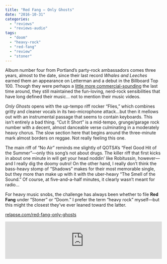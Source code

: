 ```yaml
---
title: "Red Fang – Only Ghosts"
date: "2016-10-31"
categories: 
  - "reviews"
  - "reviews-audio"
tags: 
  - "doom"
  - "heavy-rock"
  - "red-fang"
  - "review"
  - "stoner"
---
```


Album number four from Portland’s party-rock ambassadors comes three years, almost to the date, since their last record _Whales and Leeches_ earned them an appearance on Letterman and a debut in the Billboard Top 100. Though they were perhaps a [little more commercial-sounding](https://hellbound.ca/2013/12/red-fang-whales-and-leeches/) the last time around, they still maintained the fun-loving, nerd-rock sensibilities that have long defined their music… not to mention their music videos.

_Only Ghosts_ opens with the up-tempo riff rocker “Flies,” which combines gritty and cleaner vocals in its two-microphone attack…but then it mellows out with an instrumental passage that seems to contain keyboards. This isn’t entirely a bad thing. “Cut It Short” is a mid-tempo, grunge/garage rock number with a decent, almost danceable verse culminating in a moderately heavy chorus. The slow section here that begins around the three-minute mark almost borders on reggae. Not really feeling this one.

The main riff of “No Air” reminds me slightly of QOTSA’s “Feel Good Hit of the Summer”—only this song’s not about drugs. The killer riff that first kicks in about one minute in will get your head noddin’ like Robitussin, however—and I really dig the doomy outro! On the other hand, I really don’t think the bass-heavy stomp of “Shadows” makes for their most memorable single, but they more than make up with it with the uber-heavy “The Smell of the Sound.” Of course, at five-and-a-half minutes, it clearly wasn’t meant for radio…

For heavy music snobs, the challenge has always been whether to file **Red Fang** under “Stoner” or “Doom.” I prefer the term “heavy rock” myself—but this might the closest they’ve ever leaned toward the latter.

[relapse.com/red-fang-only-ghosts](http://relapse.com/red-fang-only-ghosts/)

<iframe style="border: 0; width: 100%; height: 120px;" src="https://bandcamp.com/EmbeddedPlayer/album=4192377599/size=large/bgcol=ffffff/linkcol=0687f5/tracklist=false/artwork=small/transparent=true/" width="300" height="150" seamless=""><a href="http://redfang.bandcamp.com/album/only-ghosts">Only Ghosts by Red Fang</a></iframe>
